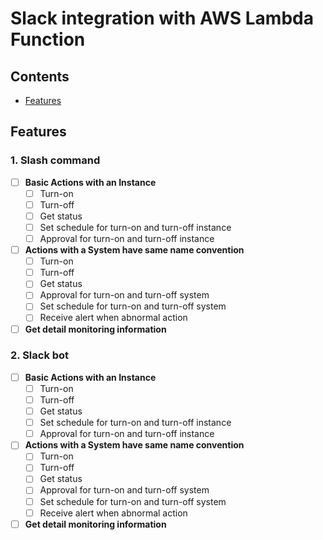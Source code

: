 # Slack integration with AWS Lambda Function

## Contents

- [Features](#feature)

## Features
### 1. Slash command
  - [ ] **Basic Actions with an Instance**
     - [ ] Turn-on
     - [ ] Turn-off
     - [ ] Get status
     - [ ] Set schedule for turn-on and turn-off instance
     - [ ] Approval for turn-on and turn-off instance

  - [ ] **Actions with a System have same name convention**
     - [ ] Turn-on
     - [ ] Turn-off
     - [ ] Get status
     - [ ] Approval for turn-on and turn-off system
     - [ ] Set schedule for turn-on and turn-off system
     - [ ] Receive alert when abnormal action

  - [ ] **Get detail monitoring information**

### 2. Slack bot
  - [ ] **Basic Actions with an Instance**
     - [ ] Turn-on
     - [ ] Turn-off
     - [ ] Get status
     - [ ] Set schedule for turn-on and turn-off instance
     - [ ] Approval for turn-on and turn-off instance

  - [ ] **Actions with a System have same name convention**
     - [ ] Turn-on
     - [ ] Turn-off
     - [ ] Get status
     - [ ] Approval for turn-on and turn-off system
     - [ ] Set schedule for turn-on and turn-off system
     - [ ] Receive alert when abnormal action

  - [ ] **Get detail monitoring information**
